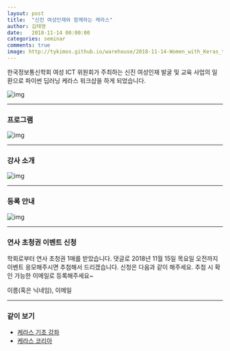 ```yaml
---
layout: post
title:  "신진 여성인재와 함께하는 케라스"
author: 김태영
date:   2018-11-14 00:00:00
categories: seminar
comments: true
image: http://tykimos.github.io/warehouse/2018-11-14-Women_with_Keras_title.jpg
---
```

한국정보통신학회 여성 ICT 위원회가 주최하는 신진 여성인재 발굴 및 교육 사업의 일환으로 파이썬 딥러닝 케라스 워크샵을 하게 되었습니다.

![img](http://tykimos.github.io/warehouse/2018-11-14-Women_with_Keras_title.jpg)

---
### 프로그램

![img](http://tykimos.github.io/warehouse/2018-11-14-Women_with_Keras_1.jpg)

---
### 강사 소개

![img](http://tykimos.github.io/warehouse/2018-11-14-Women_with_Keras_2.jpg)

---
### 등록 안내

![img](http://tykimos.github.io/warehouse/2018-11-14-Women_with_Keras_3.jpg)

---
### 연사 초청권 이벤트 신청

학회로부터 연사 초청권 1매를 받았습니다. 댓글로 2018년 11월 15일 목요일 오전까지 이벤트 응모해주시면 추첨해서 드리겠습니다. 신청은 다음과 같이 해주세요. 추첨 시 확인 가능한 이메일로 등록해주세요~

이름(혹은 닉네임), 이메일

---

### 같이 보기

* [케라스 기초 강좌](https://tykimos.github.io/lecture/)
* [케라스 코리아](https://www.facebook.com/groups/KerasKorea/)
